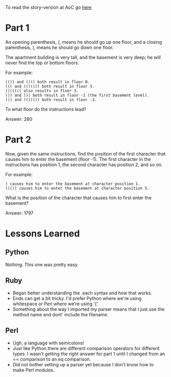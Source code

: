 To read the story-version at AoC go [here](https://adventofcode.com/2015/day/1)

# Part 1

An opening parenthesis, (, means he should go up one floor, and a closing parenthesis, ), means he should go down one floor.

The apartment building is very tall, and the basement is very deep; he will never find the top or bottom floors.

For example:

    (()) and ()() both result in floor 0.
    ((( and (()(()( both result in floor 3.
    ))((((( also results in floor 3.
    ()) and ))( both result in floor -1 (the first basement level).
    ))) and )())()) both result in floor -3.

To what floor do the instructions lead?

Answer: 280

# Part 2

Now, given the same instructions, find the position of the first character that causes him to enter the basement (floor -1). The first character in the instructions has position 1, the second character has position 2, and so on.

For example:

    ) causes him to enter the basement at character position 1.
    ()()) causes him to enter the basement at character position 5.

What is the position of the character that causes him to first enter the basement?

Answer: 1797

# Lessons Learned

## Python

Nothing. This one was pretty easy.

## Ruby

- Began better understanding the .each syntax and how that works.
- Ends can get a bit tricky. I'd prefer Python where we're using whitespace or
Perl where we're using '{'
- Something about the way I imported my parser means that I just use the method name
and dont' include the filename.

## Perl 
- Ugh, a language with semicolons!
- Just like Python there are different comparison operators for different types.
I wasn't getting the right answer for part 1 until I changed from an == comparison to an eq comparison.
- Did not bother setting up a parser yet because I don't know how to make
Perl modules.